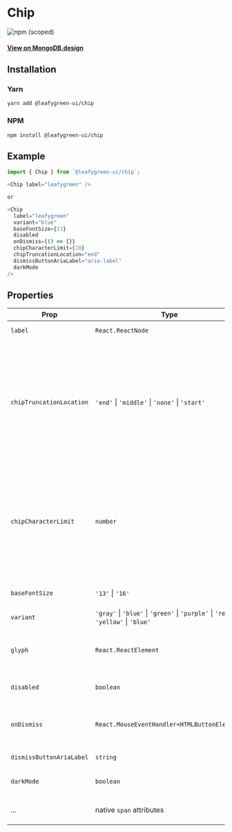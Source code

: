 # Chip

![npm (scoped)](https://img.shields.io/npm/v/@leafygreen-ui/chip.svg)

#### [View on MongoDB.design](https://www.mongodb.design/component/chip/example/)

## Installation

### Yarn

```shell
yarn add @leafygreen-ui/chip
```

### NPM

```shell
npm install @leafygreen-ui/chip
```

## Example

```js
import { Chip } from `@leafygreen-ui/chip`;

<Chip label="leafygreen" />

or

<Chip
  label="leafygreen"
  variant="blue"
  baseFontSize={13}
  disabled
  onDismiss={() => {}}
  chipCharacterLimit={10}
  chipTruncationLocation="end"
  dismissButtonAriaLabel="aria-label"
  darkMode
/>

```

## Properties

| Prop                     | Type                                                                                 | Description                                                                                                                                                                                                                                               | Default             |
| ------------------------ | ------------------------------------------------------------------------------------ | --------------------------------------------------------------------------------------------------------------------------------------------------------------------------------------------------------------------------------------------------------- | ------------------- |
| `label`                  | `React.ReactNode`                                                                    | Label rendered in the chip                                                                                                                                                                                                                                |                     |
| `chipTruncationLocation` | `'end'` \| `'middle'` \| `'none'` \| `'start'`                                       | Defines where the ellipses will appear in a Chip when the label length exceeds the `chipCharacterLimit`. If `none` is passed, the chip will not truncate. **Note**: If there is any truncation, the full label text will appear inside a tooltip on hover | `none`              |
| `chipCharacterLimit`     | `number`                                                                             | Defines the character limit of a Chip before they start truncating. **Note**: the three ellipses dots are included in the character limit and the chip will only truncate if the chip length is greater than the `chipCharacterLimit`.                    |                     |
| `baseFontSize`           | `'13'` \| `'16'`                                                                     | Determines the base font-size of the chip.                                                                                                                                                                                                                |                     |
| `variant`                | `'gray'` \| `'blue'` \| `'green'` \| `'purple'` \| `'red'` \| `'yellow'` \| `'blue'` | The color of the chip.                                                                                                                                                                                                                                    |                     |
| `glyph`                  | `React.ReactElement`                                                                 | An icon glyph rendered before the text. To use a custom icon, see [Link](https://github.com/mongodb/leafygreen-ui/blob/main/packages/icon/README.md#usage-registering-custom-icon-sets) docs                                                              |                     |
| `disabled`               | `boolean`                                                                            | Determines if the chip should be disabled.                                                                                                                                                                                                                | `false`             |
| `onDismiss`              | `React.MouseEventHandler<HTMLButtonElement>`                                         | Callback when dismiss button is clicked. If set, a dismiss button will render.                                                                                                                                                                            |                     |
| `dismissButtonAriaLabel` | `string`                                                                             | aria-label for the dismiss button.                                                                                                                                                                                                                        | `${label} deselect` |
| `darkMode`               | `boolean`                                                                            | Render the component in dark mode.                                                                                                                                                                                                                        | `false`             |
| ...                      | native `span` attributes                                                             | Any other props will be spread on the root `span` element                                                                                                                                                                                                 |

